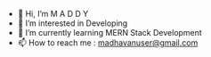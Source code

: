 - 👋 Hi, I’m M A D D Y
- 👀 I’m interested in Developing
- 🌱 I’m currently learning MERN Stack Development
- 📫 How to reach me : madhavanuser@gmail.com

<!---
github-maddy/github-maddy is a ✨ special ✨ repository because its `README.md` (this file) appears on your GitHub profile.
You can click the Preview link to take a look at your changes.
--->
